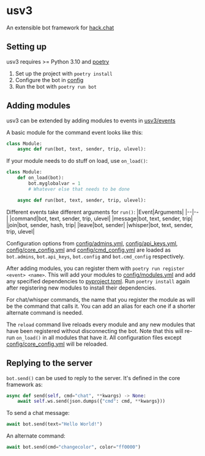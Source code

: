 # usv3
An extensible bot framework for [hack.chat](https://hack.chat)


## Setting up
usv3 requires >= Python 3.10 and [poetry](https://python-poetry.org/)
1. Set up the project with `poetry install`
3. Configure the bot in [config](config)
4. Run the bot with `poetry run bot`


## Adding modules
usv3 can be extended by adding modules to events in [usv3/events](usv3/events)

A basic module for the command event looks like this:
```python
class Module:
    async def run(bot, text, sender, trip, ulevel):
```
If your module needs to do stuff on load, use `on_load()`:
```python
class Module:
    def on_load(bot):
        bot.myglobalvar = 1
        # Whatever else that needs to be done

    async def run(bot, text, sender, trip, ulevel):
```

Different events take different arguments for `run()`:
|Event|Arguments|
|--|--|
|command|bot, text, sender, trip, ulevel|
|message|bot, text, sender, trip|
|join|bot, sender, hash, trip|
|leave|bot, sender|
|whisper|bot, text, sender, trip, ulevel|

Configuration options from [config/admins.yml](config/admins.yml), [config/api_keys.yml](config/api_keys.yml), [config/core_config.yml](config/core_config.yml) and [config/cmd_config.yml](config/cmd_config.yml) are loaded as `bot.admins`, `bot.api_keys`, `bot.config` and `bot.cmd_config` respectively.

After adding modules, you can register them with `poetry run register <event> <name>`. This will add your modules to [config/modules.yml](config/modules.yml) and add any specified dependencies to [pyproject.toml](pyproject.toml). Run `poetry install` again after registering new modules to install their dependencies.

For chat/whisper commands, the name that you register the module as will be the command that calls it. You can add an alias for each one if a shorter alternate command is needed.

The `reload` command live reloads every module and any new modules that have been registered without disconnecting the bot. Note that this will re-run `on_load()` in all modules that have it. All configuration files except [config/core_config.yml](config/core_config.yml) will be reloaded.

## Replying to the server
`bot.send()` can be used to reply to the server. It's defined in the core framework as:
```python
async def send(self, cmd="chat", **kwargs) -> None:
    await self.ws.send(json.dumps({"cmd": cmd, **kwargs}))
```
To send a chat message:
```python
await bot.send(text="Hello World!")
```
An alternate command:
```python
await bot.send(cmd="changecolor", color="ff0000")
```
